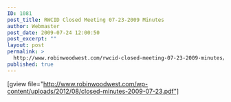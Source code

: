 ```yaml
---
ID: 1081
post_title: RWCID Closed Meeting 07-23-2009 Minutes
author: Webmaster
post_date: 2009-07-24 12:00:50
post_excerpt: ""
layout: post
permalink: >
  http://www.robinwoodwest.com/rwcid-closed-meeting-07-23-2009-minutes/
published: true
---
```

[gview file="http://www.robinwoodwest.com/wp-content/uploads/2012/08/closed-minutes-2009-07-23.pdf"]